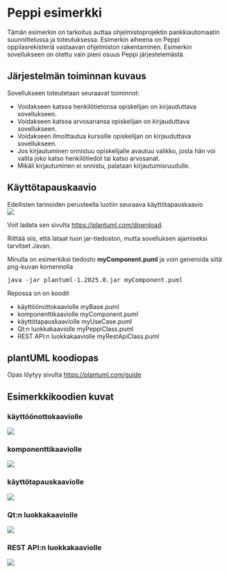 <h1>Peppi esimerkki</h1>

<p>Tämän esimerkin on tarkoitus auttaa ohjelmistoprojektin pankkiautomaatin suunnittelussa ja toteutuksessa. Esimerkin aiheena on Peppi oppilasrekisteriä vastaavan ohjelmiston rakentaminen. Esimerkin sovellukseen on otettu vain pieni osuus Peppi järjestelemästä.</p>

<h2>Järjestelmän toiminnan kuvaus</h2>
<p>
    Sovellukseen toteutetaan seuraavat toiminnot:
    <ul>
    <li>Voidakseen katsoa henkilötietonsa opiskelijan on kirjauduttava sovellukseen.</li>
    <li>Voidakseen katsoa arvosanansa opiskelijan on kirjauduttava sovellukseen.</li>
    <li>Voidakseen ilmoittautua kurssille opiskelijan on kirjauduttava sovellukseen.</li>
    <li>Jos kirjautuminen onnistuu opiskelijalle avautuu valikko, josta hän voi valita joko katso henkilötiedot tai katso arvosanat.</li>
    <li>Mikäli kirjautuminen ei onnistu, palataan kirjautumisruudulle.</li>
    </ul>
</p>

<h2>Käyttötapauskaavio</h2>
<p>
Edellisten tarinoiden perusteella luotiin seuraava käyttötapauskaavio 
<br><img src="myUseCase.png">
</p>


Voit ladata sen sivulta <a href="https://plantuml.com/download" target="_blank">https://plantuml.com/download</a>. 

Riittää siis, että lataat tuon jar-tiedoston, mutta sovelluksen ajamiseksi tarvitset Javan.

Minulla on esimerkiksi tiedosto <b>myComponent.puml</b> ja voin generoida siitä png-kuvan komennolla

<pre>
java -jar plantuml-1.2025.0.jar myComponent.puml
</pre>

Repossa on on koodit 
<ul>
    <li>käyttöönottokaaviolle myBase.puml</li>
    <li>komponenttikaaviolle myComponent.puml</li>
    <li>käyttötapauskaaviolle myUseCase.puml</li>
    <li>Qt:n luokkakaaviolle myPeppiClass.puml</li>
    <li>REST API:n luokkakaaviolle myRestApiClass.puml</li>
</ul>

<h2>plantUML koodiopas</h2>

Opas löytyy sivulta <a href="https://plantuml.com/guide" target="_blank">https://plantuml.com/guide</a>

<h2>Esimerkkikoodien kuvat</h2>
    <h3>käyttöönottokaaviolle </h3> <img src="myBase.png">
    <h3>komponenttikaaviolle </h3> <img src="myComponent.png">
    <h3>käyttötapauskaaviolle </h3> <img src="myUseCase.png">
    <h3>Qt:n luokkakaaviolle </h3> <img src="myPeppiClass.png">
    <h3>REST API:n luokkakaaviolle </h3> <img src="myRestApiClass.png">